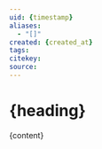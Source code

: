 ```yaml
---
uid: {timestamp}
aliases:
  - "[]"
created: {created_at}
tags:
citekey:
source:
---
```


# {heading}

{content}